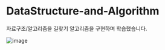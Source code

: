 # DataStructure-and-Algorithm
자료구조/알고리즘을 길찾기 알고리즘을 구현하며 학습했습니다.

![image](https://github.com/strurao/DataStructure-and-Algorithm/assets/126440235/c52941e9-2b49-4721-aacf-f44935a029a5)
